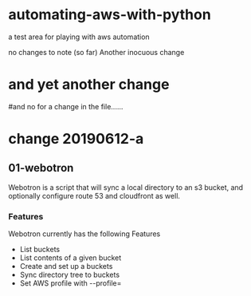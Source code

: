 # automating-aws-with-python
a test area for playing with aws automation

no changes to note (so far)
Another inocuous change
#
# and yet another change

#and no for a change in the file......
# change 20190612-a

## 01-webotron

Webotron is a script that will sync a local directory to an s3 bucket, and
optionally configure route 53 and cloudfront as well.

### Features
Webotron currently has the following Features

- List buckets
- List contents of a given bucket
- Create and set up a buckets
- Sync directory tree to buckets
- Set AWS profile with --profile=<profileName>
